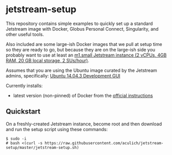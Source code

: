 # jetstream-setup

This repository contains simple examples to quickly set up a standard Jetstream image with Docker, Globus Personal Connect, Singularity, and other useful tools.

Also included are some large-ish Docker images that we pull at setup time so they are ready to go, but because they are on the large-ish side you probably want to use at least an [m1.small Jetstream instance (2 vCPUs, 4GB RAM, 20 GB local storage, 2 SUs/hour)](http://jetstream-cloud.org/general-vms.php).

Assumes that you are using the Ubuntu image curated by the Jetstream admins, specifically: [Ubuntu 14.04.3 Development GUI](https://use.jetstream-cloud.org/application/images/54)

Currently installs:

- latest version (non-pinned) of Docker from the [official instructions](https://docs.docker.com/engine/installation/linux/ubuntu/)

## Quickstart
On a freshly-created Jetstream instance, become root and then download and run the setup script using these commands:

```
$ sudo -i
# bash <(curl -s https://raw.githubusercontent.com/aculich/jetstream-setup/master/jetstream-setup.sh)
```
